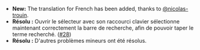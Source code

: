 * **New:** The translation for French has been added, thanks to [@nicolas-trouin](https://github.com/nicolas-trouin).
* **Résolu :** Ouvrir le sélecteur avec son raccourci clavier sélectionne maintenant correctement la barre de recherche, afin de pouvoir taper le terme recherché. ([#28](https://github.com/rugk/awesome-emoji-picker/issues/28))
* **Résolu :** D'autres problèmes mineurs ont été résolus.
